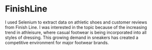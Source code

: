 # FinishLine

I used Selenium to extract data on athletic shoes and customer reviews from Finish Line. I was interested in the topic because of the increasing trend in athleisure, where casual footwear is being incorporated into all styles of dressing. This growing demand in sneakers has created a competitive environment for major footwear brands.
